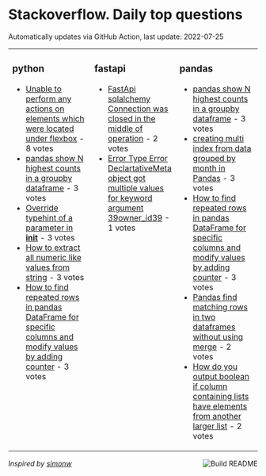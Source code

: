 # Stackoverflow. Daily top questions 

Automatically updates via GitHub Action, last update: <!-- date starts -->2022-07-25<!-- date ends -->


<table><tr><td valign="top" width="33%">

### python
<!-- python starts -->
* [Unable to perform any actions on elements which were located under flexbox](https://stackoverflow.com/questions/70459859/unable-to-perform-any-actions-on-elements-which-were-located-under-flexbox) - 8 votes
* [pandas  show N highest counts in a groupby dataframe](https://stackoverflow.com/questions/70462533/pandas-show-n-highest-counts-in-a-group-by-dataframe) - 3 votes
* [Override typehint of a parameter in __init__](https://stackoverflow.com/questions/70463616/override-type-hint-of-a-parameter-in-init) - 3 votes
* [How to extract all numeric like values from string](https://stackoverflow.com/questions/70462846/how-to-extract-all-numeric-like-values-from-string) - 3 votes
* [How to find repeated rows in pandas DataFrame for specific columns and modify values by adding counter](https://stackoverflow.com/questions/70460347/how-to-find-repeated-rows-in-pandas-dataframe-for-specific-columns-and-modify-v) - 3 votes
<!-- python ends -->
</td><td valign="top" width="34%">


### fastapi
<!-- fastapi starts -->
* [FastApi sqlalchemy Connection was closed in the middle of operation](https://stackoverflow.com/questions/70468354/fastapi-sqlalchemy-connection-was-closed-in-the-middle-of-operation) - 2 votes
* [Error  Type Error DeclartativeMeta object got multiple values for keyword argument 39owner_id39](https://stackoverflow.com/questions/70455807/error-type-error-declartativemeta-object-got-multiple-values-for-keyword-argum) - 1 votes
<!-- fastapi ends -->
</td><td valign="top" width="34%">


### pandas
<!-- pandas starts -->
* [pandas  show N highest counts in a groupby dataframe](https://stackoverflow.com/questions/70462533/pandas-show-n-highest-counts-in-a-group-by-dataframe) - 3 votes
* [creating multi index from data grouped by month in Pandas](https://stackoverflow.com/questions/70464087/creating-multi-index-from-data-grouped-by-month-in-pandas) - 3 votes
* [How to find repeated rows in pandas DataFrame for specific columns and modify values by adding counter](https://stackoverflow.com/questions/70460347/how-to-find-repeated-rows-in-pandas-dataframe-for-specific-columns-and-modify-v) - 3 votes
* [Pandas find matching rows in two dataframes without using merge](https://stackoverflow.com/questions/70461095/pandas-find-matching-rows-in-two-dataframes-without-using-merge) - 2 votes
* [How do you output boolean if column containing lists have elements from another larger list](https://stackoverflow.com/questions/70467838/how-do-you-output-boolean-if-column-containing-lists-have-elements-from-another) - 2 votes
<!-- pandas ends -->
</td></tr></table>

<a href="https://github.com/hp0404/hp0404/actions"><img src="https://github.com/hp0404/hp0404/workflows/Build%20README/badge.svg" align="right" alt="Build README"></a> <p>*Inspired by  [simonw](https://github.com/simonw/simonw)*</p>
